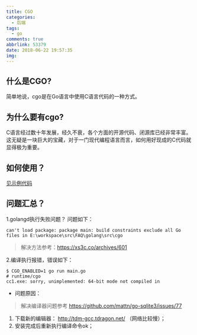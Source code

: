 ```yaml
---
title: CGO
categories:
  - 后端
tags:
  - go
comments: true
abbrlink: 53379
date: 2018-06-22 19:57:35
img:
---
```


## 什么是CGO?
简单地说，cgo是在Go语言中使用C语言代码的一种方式。

## 为什么要有cgo?
C语言经过数十年发展，经久不衰，各个方面的开源代码、闭源库已经非常丰富。这无疑是一块巨大的宝藏，对于一门现代编程语言而言，如何用好现成的C代码就显得极为重要。

## 如何使用？
[见示例代码](main.go)

## 问题汇总？
1.golangd执行失败问题？
问题如下：
```
can't load package: package main: build constraints exclude all Go files in E:\workspace\src\FAQ\golang\src\cgo
```
> 解决方法参考：https://xs3c.co/archives/601

2.编译执行报错，错误如下：
```
$ CGO_ENABLED=1 go run main.go
# runtime/cgo
cc1.exe: sorry, unimplemented: 64-bit mode not compiled in
```
- 问题原因：
>解决编译器问题参考 https://github.com/mattn/go-sqlite3/issues/77

  1. 下载新的编辑器： http://tdm-gcc.tdragon.net/  （网络比较慢）；
  2. 安装完成后重新执行编译命令ok；
